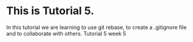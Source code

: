 # This is Tutorial 5.
In this tutorial we are learning to use git rebase, to create a .gitignore file and to collaborate with others.
Tutorial 5 week 5
